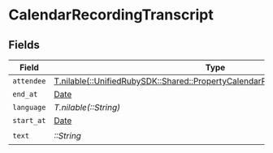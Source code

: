 # CalendarRecordingTranscript


## Fields

| Field                                                                                                                                                  | Type                                                                                                                                                   | Required                                                                                                                                               | Description                                                                                                                                            |
| ------------------------------------------------------------------------------------------------------------------------------------------------------ | ------------------------------------------------------------------------------------------------------------------------------------------------------ | ------------------------------------------------------------------------------------------------------------------------------------------------------ | ------------------------------------------------------------------------------------------------------------------------------------------------------ |
| `attendee`                                                                                                                                             | [T.nilable(::UnifiedRubySDK::Shared::PropertyCalendarRecordingTranscriptAttendee)](../../models/shared/propertycalendarrecordingtranscriptattendee.md) | :heavy_minus_sign:                                                                                                                                     | N/A                                                                                                                                                    |
| `end_at`                                                                                                                                               | [Date](https://ruby-doc.org/stdlib-2.6.1/libdoc/date/rdoc/Date.html)                                                                                   | :heavy_minus_sign:                                                                                                                                     | N/A                                                                                                                                                    |
| `language`                                                                                                                                             | *T.nilable(::String)*                                                                                                                                  | :heavy_minus_sign:                                                                                                                                     | N/A                                                                                                                                                    |
| `start_at`                                                                                                                                             | [Date](https://ruby-doc.org/stdlib-2.6.1/libdoc/date/rdoc/Date.html)                                                                                   | :heavy_minus_sign:                                                                                                                                     | N/A                                                                                                                                                    |
| `text`                                                                                                                                                 | *::String*                                                                                                                                             | :heavy_check_mark:                                                                                                                                     | N/A                                                                                                                                                    |